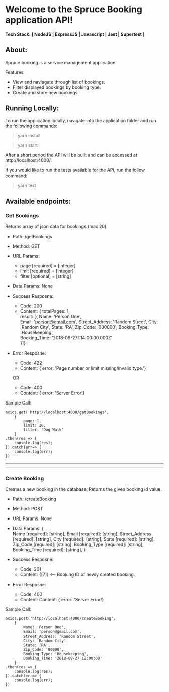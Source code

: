 # Welcome to the Spruce Booking application API!

#### Tech Stack: [ NodeJS | ExpressJS | Javascript | Jest | Supertest ]

## About:

Spruce booking is a service management application.

Features:
- View and naviagate through list of bookings.
- Filter displayed bookings by booking type.
- Create and store new bookings.

## Running Locally:

To run the application locally, navigate into the application folder and run the following commands:

> yarn install

> yarn start

After a short period the API will be built and can be accessed at http://localhost:4000/.

If you would like to run the tests available for the API, run the follow command:
> yarn test

## Available endpoints:

### Get Bookings

Returns array of json data for bookings (max 20).

- Path: /getBookings  

- Method:   GET  

- URL Params:
    - page [required] = [integer]
    - limit [required] = [integer]
    - filter [optional] = [string]

- Data Params: None  

- Success Resposne:
    - Code: 200
    - Content: {
       totalPages: 1,  
       result: [{
           Name: 'Person One',  
           Email: 'person@gmail.com',
           Street_Address: 'Random Street',
           City: 'Random City',
           State: 'RA',
           Zip_Code: '000000',
           Booking_Type: 'Housekeeping',  
           Booking_Time: '2018-09-27T14:00:00.000Z'  
      }]}  

- Error Resposne:
    - Code: 422
    - Content: { error: 'Page number or limit missing/invalid type.'}

    OR
    - Code: 400
    - Content: { error: 'Server Error!}

Sample Call:

    axios.get('http://localhost:4000/getBookings', 
        {
            page: 1,
            limit: 20,
            filter: 'Dog Walk'
        }
    .then(res => {
        console.log(res);
    }).catch(err=> {
        console.log(err);
    })

************************************
************************************

### Create Booking

Creates a new booking in the database. Returns the given booking id value.

- Path: /createBooking  

- Method: POST  

- URL Params: None

- Data Params: 
    {  
        Name [required]: [string],
        Email [required]: [string],
        Street_Address [required]: [string],
        City [required]: [string],
        State [required]: [string],
        Zip_Code [required]: [string],
        Booking_Type [required]: [string], 
        Booking_Time [required]: [string],
    }
    
- Success Resposne:
    - Code: 201
    - Content: {[7]} <-- Booking ID of newly created booking.

- Error Resposne:
    - Code: 400
    - Content: Content: { error: 'Server Error!}

Sample Call:

    axios.post('http://localhost:4000/createBooking', 
        {
            Name: 'Person One',  
            Email: 'person@gmail.com',
            Street_Address: 'Random Street',
            City: 'Random City',
            State: 'RA',
            Zip_Code: '00000',
            Booking_Type: 'Housekeeping',  
            Booking_Time: '2018-09-27 12:00:00' 
        }
    .then(res => {
        console.log(res);
    }).catch(err=> {
        console.log(err);
    })
